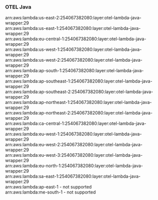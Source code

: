 <h3>OTEL Java</h3>  

arn:aws:lambda:us-east-2:254067382080:layer:otel-lambda-java-wrapper:29<br>
arn:aws:lambda:us-east-1:254067382080:layer:otel-lambda-java-wrapper:29<br>
arn:aws:lambda:eu-central-1:254067382080:layer:otel-lambda-java-wrapper:29<br>
arn:aws:lambda:us-west-1:254067382080:layer:otel-lambda-java-wrapper:29<br>
arn:aws:lambda:us-west-2:254067382080:layer:otel-lambda-java-wrapper:29<br>
arn:aws:lambda:ap-south-1:254067382080:layer:otel-lambda-java-wrapper:29<br>
arn:aws:lambda:ap-southeast-1:254067382080:layer:otel-lambda-java-wrapper:29<br>
arn:aws:lambda:ap-southeast-2:254067382080:layer:otel-lambda-java-wrapper:29<br>
arn:aws:lambda:ap-northeast-1:254067382080:layer:otel-lambda-java-wrapper:29<br>
arn:aws:lambda:ap-northeast-2:254067382080:layer:otel-lambda-java-wrapper:29<br>
arn:aws:lambda:ca-central-1:254067382080:layer:otel-lambda-java-wrapper:29<br>
arn:aws:lambda:eu-west-1:254067382080:layer:otel-lambda-java-wrapper:29<br>
arn:aws:lambda:eu-west-2:254067382080:layer:otel-lambda-java-wrapper:29<br>
arn:aws:lambda:eu-west-3:254067382080:layer:otel-lambda-java-wrapper:29<br>
arn:aws:lambda:eu-north-1:254067382080:layer:otel-lambda-java-wrapper:29<br>
arn:aws:lambda:sa-east-1:254067382080:layer:otel-lambda-java-wrapper:29<br>
arn:aws:lambda:ap-east-1 - not supported<br>
arn:aws:lambda:me-south-1 - not supported<br>


<!-- Note to maintainers: please be careful editing this file. 

